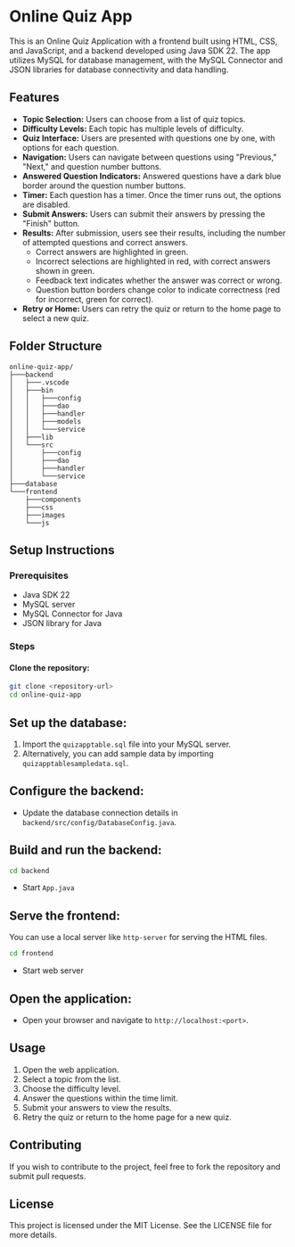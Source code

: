 # Online Quiz App

This is an Online Quiz Application with a frontend built using HTML, CSS, and JavaScript, and a backend developed using Java SDK 22. The app utilizes MySQL for database management, with the MySQL Connector and JSON libraries for database connectivity and data handling.

## Features

- **Topic Selection:** Users can choose from a list of quiz topics.
- **Difficulty Levels:** Each topic has multiple levels of difficulty.
- **Quiz Interface:** Users are presented with questions one by one, with options for each question.
- **Navigation:** Users can navigate between questions using "Previous," "Next," and question number buttons.
- **Answered Question Indicators:** Answered questions have a dark blue border around the question number buttons.
- **Timer:** Each question has a timer. Once the timer runs out, the options are disabled.
- **Submit Answers:** Users can submit their answers by pressing the "Finish" button.
- **Results:** After submission, users see their results, including the number of attempted questions and correct answers.
  - Correct answers are highlighted in green.
  - Incorrect selections are highlighted in red, with correct answers shown in green.
  - Feedback text indicates whether the answer was correct or wrong.
  - Question button borders change color to indicate correctness (red for incorrect, green for correct).
- **Retry or Home:** Users can retry the quiz or return to the home page to select a new quiz.

## Folder Structure

```plaintext
online-quiz-app/
├───backend
│   ├───.vscode
│   ├───bin
│   │   ├───config
│   │   ├───dao
│   │   ├───handler
│   │   ├───models
│   │   └───service
│   ├───lib
│   └───src
│       ├───config
│       ├───dao
│       ├───handler
│       └───service
├───database
└───frontend
    ├───components
    ├───css
    ├───images
    └───js
```

## Setup Instructions

### Prerequisites

- Java SDK 22
- MySQL server
- MySQL Connector for Java
- JSON library for Java

### Steps

#### Clone the repository:

```bash
git clone <repository-url>
cd online-quiz-app
```

## Set up the database:

1. Import the `quizapptable.sql` file into your MySQL server.
2. Alternatively, you can add sample data by importing `quizapptablesampledata.sql`.

## Configure the backend:

- Update the database connection details in `backend/src/config/DatabaseConfig.java`.

## Build and run the backend:

```bash
cd backend
```
 - Start `App.java`

## Serve the frontend:

You can use a local server like `http-server` for serving the HTML files.

```bash
cd frontend
```
- Start web server


## Open the application:

- Open your browser and navigate to `http://localhost:<port>`.

## Usage

1. Open the web application.
2. Select a topic from the list.
3. Choose the difficulty level.
4. Answer the questions within the time limit.
5. Submit your answers to view the results.
6. Retry the quiz or return to the home page for a new quiz.

## Contributing

If you wish to contribute to the project, feel free to fork the repository and submit pull requests.

## License

This project is licensed under the MIT License. See the LICENSE file for more details.

